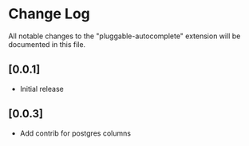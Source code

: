 # Change Log
All notable changes to the "pluggable-autocomplete" extension will be documented in this file.

## [0.0.1]
- Initial release

## [0.0.3]
- Add contrib for postgres columns